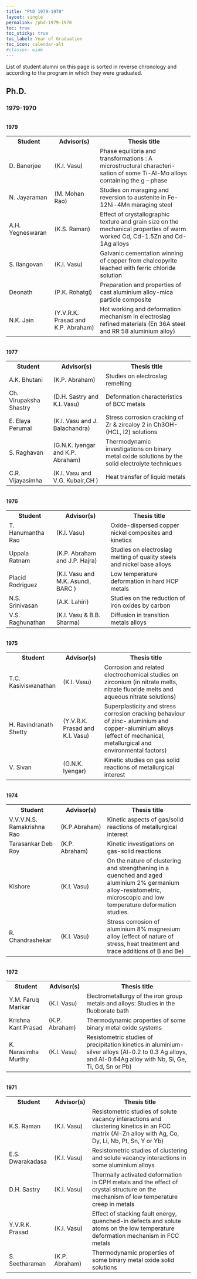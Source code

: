 ```yaml
---
title: "PhD 1979-1970"
layout: single
permalink: /phd-1979-1970
toc: true
toc_sticky: true
toc_label: Year of Graduation
toc_icon: calendar-alt
#classes: wide
---
```

List of student alumni on this page is sorted in reverse chronology and according to the program in which they were graduated. <br>

## Ph.D.
### 1979-1970
<br>
<b>1979</b>
<br>
<table>
<tbody>
<tr><th>Student</th><th>Advisor(s)</th><th>Thesis title</th></tr>
<tr><td>D. Banerjee</td><td>
(K.I. Vasu)</td><td>
Phase equilibria and transformations : A microstructural characteri-sation of some Ti-Al-Mo alloys containing the g &#8211; phase</td></tr>
<tr><td>N. Jayaraman</td><td>
(M. Mohan Rao)</td><td>
Studies on maraging and reversion to austenite in Fe-12Ni-4Mn maraging steel</td></tr>
<tr><td>A.H. Yegneswaran</td><td>
(K.S. Raman)</td><td>
Effect of crystallographic texture and grain size on the mechanical properties of warm worked Cd, Cd-1.5Zn and Cd-1Ag alloys</td></tr>
<tr><td>S. Ilangovan</td><td>
(K.I. Vasu)</td><td>
Galvanic cementation winning of copper from chalcopyrite leached with ferric chloride solution</td></tr>
<tr><td>Deonath</td><td>
(P.K. Rohatgi)</td><td>
Preparation and properties of cast aluminium alloy-mica particle composite</td></tr>
<tr><td>N.K. Jain</td><td>
(Y.V.R.K. Prasad and K.P. Abraham)</td><td>
Hot working and deformation mechanism in electroslag refined materials (En 36A steel and RR 58 aluminium alloy)</td></tr>
</body>
</table>
<br>
<b>1977</b>
<br>
<table>
<tbody>
<tr><th>Student</th><th>Advisor(s)</th><th>Thesis title</th></tr>
<tr><td>A.K. Bhutani</td><td>
(K.P. Abraham)</td><td>
Studies on electroslag remelting</td></tr>
<tr><td>Ch. Virupaksha Shastry</td><td>
(D.H. Sastry and K.I. Vasu)</td><td>
Deformation characteristics of BCC metals</td></tr>
<tr><td>E. Elaya Perumal</td><td>
(K.I. Vasu and J. Balachandra)</td><td>
Stress corrosion cracking of Zr &#038; zircaloy 2 in Ch3OH-(HCL, I2) solutions</td></tr>
<tr><td>S. Raghavan</td><td>
(G.N.K. Iyengar and K.P. Abraham)</td><td>
Thermodynamic investigations on binary metal oxide solutions by the solid electrolyte techniques</td></tr>
<tr><td>C.R. Vijayasimha</td><td>
(K.I. Vasu and V.G. Kubair,CH )</td><td>
Heat transfer of liquid metals</td></tr>
</body>
</table>
<br>
<b>1976</b>
<br>
<table>
<tbody>
<tr><th>Student</th><th>Advisor(s)</th><th>Thesis title</th></tr>
<tr><td>T. Hanumantha Rao</td><td>
(K.I. Vasu)</td><td>
Oxide-dispersed copper nickel composites and kinetics</td></tr>
<tr><td>Uppala Ratnam</td><td>
(K.P. Abraham and J.P. Hajra)</td><td>
Studies on electroslag melting of quality steels and nickel base alloys</td></tr>
<tr><td>Placid Rodriguez</td><td>
(K.I. Vasu and M.K. Asundi, BARC )</td><td>
Low temperature deformation in hard HCP metals</td></tr>
<tr><td>N.S. Srinivasan</td><td>
(A.K. Lahiri)</td><td>
Studies on the reduction of iron oxides by carbon</td></tr>
<tr><td>V.S. Raghunathan</td><td>
(K.I. Vasu &#038; B.B. Sharma)</td><td>
Diffusion in transition metals alloys</td></tr>
</body>
</table>
<br>
<b>1975</b>
<br>
<table>
<tbody>
<tr><th>Student</th><th>Advisor(s)</th><th>Thesis title</th></tr>
<tr><td>T.C. Kasiviswanathan</td><td>
(K.I. Vasu)</td><td>
Corrosion and related electrochemical studies on zirconium (in nitrate melts, nitrate fluoride melts and aqueous nitrate solutions)</td></tr>
<tr><td>H. Ravindranath Shetty</td><td>
(Y.V.R.K. Prasad and K.I. Vasu)</td><td>
Superplasticity and stress corrosion cracking behaviour of zinc- aluminium and copper-aluminium alloys (effect of mechanical, metallurgical and environmental factors)</td></tr>
<tr><td>V. Sivan</td><td>
(G.N.K. Iyengar)</td><td>
Kinetic studies on gas solid reactions of metallurgical interest</td></tr>
</body>
</table>
<br>
<b>1974</b>
<br>
<table>
<tbody>
<tr><th>Student</th><th>Advisor(s)</th><th>Thesis title</th></tr>
<tr><td>V.V.V.N.S. Ramakrishna Rao</td><td>
(K.P.Abraham)</td><td>
Kinetic aspects of gas/solid reactions of metallurgical interest</td></tr>
<tr><td>Tarasankar Deb Roy</td><td>
(K.P. Abraham)</td><td>
Kinetic investigations on gas-solid reactions</td></tr>
<tr><td>Kishore</td><td>
(K.I. Vasu)</td><td>
On the nature of clustering and strengthening in a quenched and aged aluminium 2% germanium alloy-resistometric, microscopic and low temperature deformation studies.</td></tr>
<tr><td>R. Chandrashekar</td><td>
(K.I. Vasu)</td><td>
Stress corrosion of aluminium 8% magnesium alloy (effect of nature of stress, heat treatment and trace additions of B and Be)</td></tr>
</body>
</table>
<br>
<b>1972</b>
<br>
<table>
<tbody>
<tr><th>Student</th><th>Advisor(s)</th><th>Thesis title</th></tr>
<tr><td>Y.M. Faruq Marikar</td><td>
(K.I. Vasu)</td><td>
Electrometallurgy of the iron group metals and alloys: Studies in the fluoborate bath</td></tr>
<tr><td>Krishna Kant Prasad</td><td>
(K.P. Abraham)</td><td>
Thermodynamic properties of some binary metal oxide systems</td></tr>
<tr><td>K. Narasimha Murthy</td><td>
(K.I. Vasu)</td><td>
Resistometric studies of precipitation kinetics in aluminium-silver alloys (Al-0.2 to 0.3 Ag alloys, and Al-0.64Ag alloy with Nb, Si, Ge, Ti, Gd, Sn or Pb)</td></tr>
</body>
</table>
<br>
<b>1971</b>
<br>
<table>
<tbody>
<tr><th>Student</th><th>Advisor(s)</th><th>Thesis title</th></tr>
<tr><td>K.S. Raman</td><td>
(K.I. Vasu)</td><td>
Resistometric studies of solute vacancy interactions and clustering kinetics in an FCC matrix (Al-Zn alloy with Ag, Co, Dy, Li, Nb, Pt, Sn, Y or Yb)</td></tr>
<tr><td>E.S. Dwarakadasa</td><td>
(K.I. Vasu)</td><td>
Resistometric studies of clustering and solute vacancy interactions in some aluminium alloys</td></tr>
<tr><td>D.H. Sastry</td><td>
(K.I. Vasu)</td><td>
Thermally activated deformation in CPH metals and the effect of crystal structure on the mechanism of low temperature creep in metals</td></tr>
<tr><td>Y.V.R.K. Prasad</td><td>
(K.I. Vasu)</td><td>
Effect of stacking fault energy, quenched-in defects and solute atoms on the low temperature deformation mechanism in FCC metals</td></tr>
<tr><td>S. Seetharaman</td><td>
(K.P. Abraham)</td><td>
Thermodynamic properties of some binary metal oxide solid solutions</td></tr>
</body>
</table>
